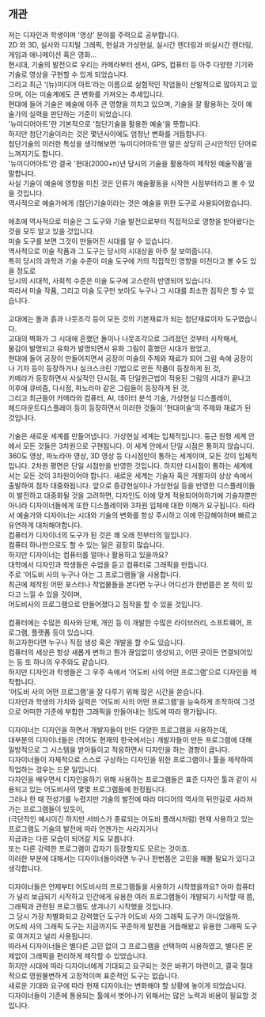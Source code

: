 <h2>개관</h2>
저는 디자인과 학생이며 '영상' 분야를 주력으로 공부합니다. <br>
2D 와 3D, 실사와 디지털 그래픽, 현실과 가상현실, 실시간 렌더링과 비실시간 렌더링, 게임과 애니메이션 혹은 영화... <br>
현시대, 기술의 발전으로 우리는 카메라부터 센서, GPS, 컴퓨터 등 아주 다양한 기기와 기술로 영상을 구현할 수 있게 되었습니다. <br>
그리고 최근 ‘(뉴)미디어 아트’라는 이름으로 실험적인 작업들이 산발적으로 많아지고 있으며, 이는 미술계에도 큰 변화를 가져오는 추세입니다. <br>
현대에 들어 기술은 예술에 아주 큰 영향을 끼치고 있으며, 기술을 잘 활용하는 것이 예술가의 실력을 판단하는 기준이 되었습니다. <br>
'뉴미디어아트'란 기본적으로 '첨단기술을 활용한 예술'을 뜻합니다. <br>
하지만 첨단기술이라는 것은 몇년사이에도 엄청난 변화를 거듭합니다. <br>
첨단기술의 이러한 특성을 생각해보면 '뉴미디어아트'란 말은 상당히 근시안적인 단어로 느껴지기도 합니다. <br>
'뉴미디어아트'란 결국 '현대(2000+n)년 당시의 기술을 활용하여 제작된 예술작품'을 말합니다. <br>
사실 기술이 예술에 영향을 미친 것은 인류가 예술활동을 시작한 시점부터라고 볼 수 있을 것입니다. <br>
역사적으로 예술가에게 (첨단)기술이라는 것은 예술을 위한 도구로 사용되어왔습니다.  <br>
<br>
애초에 역사적으로 미술은 그 도구와 기술 발전으로부터 직접적으로 영향을 받아왔다는 것을 모두 알고 있을 것입니다. <br>
미술 도구를 보면 그것이 만들어진 시대를 알 수 있습니다. <br>
역사적으로 미술 작품과 그 도구는 당시의 시대상을 아주 잘 보여줍니다. <br>
특히 당시의 과학과 기술 수준이 미술 도구에 거의 직접적인 영향을 미친다고 볼 수도 있을 정도로 <br>
당시의 시대적, 사회적 수준은 미술 도구에 고스란히 반영되어 있습니다. <br>
따라서 미술 작품, 그리고 미술 도구만 보아도 누구나 그 시대를 최소한 짐작은 할 수 있습니다. <br>
<br>
고대에는 돌과 흙과 나뭇조각 등이 모든 것의 기본재료가 되는 첨단재료이자 도구였습니다. <br>
고대의 벽화가 그 시대에 흔했던 돌이나 나뭇조각으로 그려졌던 것부터 시작해서, <br>
물감이 발명되고 유화가 발명되면서 유화 그림이 흥했던 시대가 왔었고, <br>
현대에 들어 공장이 만들어지면서 공장이 미술의 주제와 재료가 되어 그림 속에 공장이나 기차 등이 등장하거나 실크스크린 기법으로 만든 작품이 등장하게 된 것, <br>
카메라가 등장하면서 사실적인 단시점, 즉 단일원근법이 적용된 그림의 시대가 끝나고 이후에 큐비즘, 다시점, 파노라마 같은 그림들이 등장하게 된 것, <br>
그리고 최근들어 카메라와 컴퓨터, AI, 데이터 분석 기술, 가상현실 디스플레이, <br>
헤드마운트디스플레이 등이 등장하면서 이러한 것들이 '현대미술'의 주제와 재료가 된 것입니다. <br>
<br>
기술은 새로운 세계를 만들어냅니다. 
가상현실 세계는 입체적입니다. 둥근 원형 세계 안에서 모든 것들은 3차원으로 구현됩니다. 
이 세계 안에서 단일 시점은 통하지 않습니다. 
360도 영상, 파노라마 영상, 3D 영상 등 다시점만이 통하는 세계이며, 모든 것이 입체적입니다. 
2차원 평면은 단일 시점만을 반영한 것입니다. 하지만 다시점이 통하는 세계에서는 모든 것이 3차원이어야 합니다.
새로운 세계는 기술자 혹은 개발자의 상상 속에서 출발하여 점차 대중화됩니다. 
앞으로 증강현실이나 가상현실 등을 반영한 디스플레이들이 발전하고 대중화될 것을 고려하면, 
디자인도 이에 맞게 적용되어야하기에 기술자뿐만 아니라 디자이너들에게 또한 디스플레이와 3차원 입체에 대한 이해가 요구됩니다. 
따라서 예술가와 디자이너는 시대와 기술의 변화를 항상 주시하고 이에 민감해야하며 빠르고 유연하게 대처해야합니다. 
<br>
컴퓨터가 디자이너의 도구가 된 것은 꽤 오래 전부터의 일입니다. <br>
컴퓨터 하나만으로도 할 수 있는 일은 굉장히 많습니다. <br>
하지만 디자이너는 컴퓨터를 얼마나 활용하고 있을까요? <br>
대학에서 디자인과 학생들은 수업을 듣고 컴퓨터로 그래픽을 만듭니다. <br>
주로 '어도비 사의 누구나 아는 그 프로그램들'을 사용합니다. <br>
최근에 제작된 어떤 포스터나 작업물들을 본다면 누구나 어디선가 한번쯤은 본 적이 있다고 느낄 수 있을 것이며, <br>
어도비사의 프로그램으로 만들어졌다고 짐작을 할 수 있을 것입니다. <br>
<br>
컴퓨터에는 수많은 회사와 단체, 개인 등 이 개발한 수많은 라이브러리, 소프트웨어, 프로그램, 플랫폼 등이 있습니다. <br>
하고자한다면 누구나 직접 생성 혹은 개발을 할 수도 있습니다. <br>
컴퓨터의 세상은 항상 새롭게 변하고 뭔가 끊임없이 생성되고, 어떤 곳이든 연결되어있는 등 또 하나의 우주와도 같습니다. <br>
하지만 디자인과 학생들은 그 우주 속에서 '어도비 사의 어떤 프로그램'으로 디자인을 제작합니다. <br>
'어도비 사의 어떤 프로그램'을 잘 다루기 위해 많은 시간을 쏟습니다. <br>
디자인과 학생의 가치와 실력은 '어도비 사의 어떤 프로그램'을 능숙하게 조작하여 그것으로 어떠한 기준에 부합한 그래픽을 만들어내는 정도에 따라 평가됩니다. <br>
<br>
디자이너는 디자인을 하면서 개발자들이 만든 다양한 프로그램을 사용하는데, <br>
대부분의 디자이너들은 (적어도 현재의 한국에서는) 개발자들이 만든 프로그램에 대해 일방적으로 그 시스템을 받아들이고 적응하면서 디자인을 하는 경향이 큽니다. <br>
디자이너들이 자체적으로 스스로 구상하는 디자인을 위한 프로그램이나 툴을 제작하여 작업하는 겅우는 드문 일입니다. <br>
다자인을 배우면서 디자인을하기 위해 사용하는 프로그램들은 표준 다자인 툴과 같이 사용되고 있는 어도비사의 몇몇 프로그램들에 한정됩니다. <br>
그러나 한 때 전성기를 누렸지만 기술의 발전에 따라 미디어의 역사의 뒤안길로 사라져가는 프로그램들이 있듯이, <br>
(극단적인 예시이긴 하지만 서비스가 종료되는 어도비 플래시처럼) 현재 사용하고 있는 프로그램도 기술의 발전에 따라 언젠가는 사라지거나 <br>
지금과는 다른 모습이 되어갈 지도 모릅니다. <br>
또는 다른 강력한 프로그램이 갑자기 등장할지도 모르는 것이죠. <br>
이러한 부분에 대해서는 디자이너들이라면 누구나 한번쯤은 고민을 해볼 필요가 있다고 생각합니다. <br>
<br>
디자이너들은 언제부터 어도비사의 프로그램들을 사용하기 시작했을까요? 아마 컴퓨터가 널리 보급되기 시작하고 인간에게 유용한 여러 프로그램들이 개발되기 시작할 때 쯤, <br>
그래픽과 관련된 프로그램도 생겨나기 시작했을 것입니다. <br>
그 당시 가장 차별화되고 강력했던 도구가 어도비 사의 그래픽 도구가 아니었을까. <br>
어도비 사의 그래픽 도구는 지금까지도 꾸준하게 발전을 거듭해왔고 유용한 그래픽 도구로 여겨지고 널리 사용됩니다.  <br>
따라서 디자이너들은 별다른 고민 없이 그 프로그램을 선택하여 사용하였고, 별다른 문제없이 그래픽을 편리하게 제작할 수 있었습니다. <br>
하지만 시대에 따라 디자이너에게 기대되고 요구되는 것은 바뀌기 마련이고, 결국 절대적으로 영원불변하게 고정적이며 표준적인 도구는 없습니다. <br>
새로운 기대와 요구에 따라 현재 디자이너는 변화해야 할 상황에 놓이게 되었습니다. <br>
디자이너들이 기존에 통용되는 툴에서 벗어나기 위해서는 많은 노력과 비용이 필요할 것입니다.<br>
